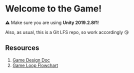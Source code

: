 # Welcome to the Game!

:warning: Make sure you are using **Unity 2019.2.8f1**!

Also, as usual, this is a Git LFS repo, so work accordingly :kissing_heart:

## Resources

1. [Game Design Doc](https://docs.google.com/document/d/1DQhon0-tmlyxZOspVcJEufF6Ma2uC_pktLlxzZuuwv8/edit?usp=sharing)
2. [Game Loop Flowchart](https://whimsical.com/HFVZFSb8AKDnA68PWxLBEC)
